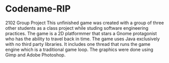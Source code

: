 # Codename-RIP
2102 Group Project
This unfinished game was created with a group of three other students as a class project while studing software engineering practices. The game is a 2D platformmer that stars a Gnome protagonist who has the ability to travel back in time. 
The game uses Java exclusively with no third party libraries. It includes one thread that runs the game engine which is a traditional game loop. The graphics were done using Gimp and Adobe Photoshop. 

